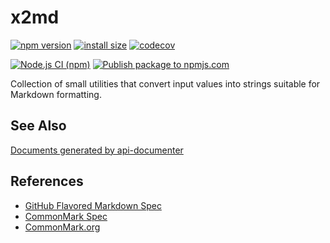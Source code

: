 # x2md

[![npm version](https://badge.fury.io/js/x2md.svg?icon=si%3Anpm)](https://badge.fury.io/js/x2md)
[![install size](https://packagephobia.com/badge?p=x2md)](https://packagephobia.com/result?p=x2md)
[![codecov](https://codecov.io/gh/F88/x2md/branch/main/graph/badge.svg?token=TNBVNCPR6C)](https://codecov.io/gh/F88/x2md)

[![Node.js CI (npm)](https://github.com/F88/x2md/actions/workflows/nodejs-ci-npm.yml/badge.svg)](https://github.com/F88/x2md/actions/workflows/nodejs-ci-npm.yml)
[![Publish package to npmjs.com](https://github.com/F88/x2md/actions/workflows/npm-publish-to-npmjs.yml/badge.svg?branch=main)](https://github.com/F88/x2md/actions/workflows/npm-publish-to-npmjs.yml)

Collection of small utilities that convert input values into strings suitable for Markdown formatting.

## See Also

[Documents generated by api-documenter](https://github.com/F88/x2md/tree/main/docs/index.md)

## References

- [GitHub Flavored Markdown Spec](https://github.github.com/gfm/)
- [CommonMark Spec](https://spec.commonmark.org/)
- [CommonMark.org](https://commonmark.org/)
